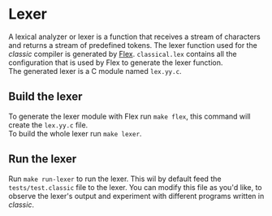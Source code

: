 # Lexer  
A lexical analyzer or lexer is a function that receives a stream of characters and returns a stream of predefined tokens. The lexer function used for the _classic_ compiler is generated by [Flex](https://ftp.gnu.org/old-gnu/Manuals/flex-2.5.4/flex.html). `classical.lex` contains all the configuration that is used by Flex to generate the lexer function.  
The generated lexer is a C module named `lex.yy.c`.

## Build the lexer
To generate the lexer module with Flex run `make flex`, this command will create the `lex.yy.c` file.  
To build the whole lexer run `make lexer`.

## Run the lexer
Run `make run-lexer` to run the lexer. This wil by default feed the `tests/test.classic` file to the lexer. You can modify this file as you'd like, to observe the lexer's output and experiment with different programs written in _classic_.